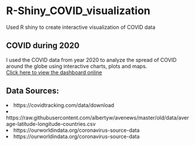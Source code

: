# R-Shiny_COVID_visualization
Used R shiny to create interactive visualization of COVID data

<h2> COVID during 2020</h2>
I used the COVID data from year 2020 to analyze the spread of COVID around the globe using interactive charts, plots and maps. </br>
 <a href="https://dsba-apps.shinyapps.io/FinalProject/"> Click here to view the dashboard online </a>

<h2> Data Sources: </h2>
<li>  https://covidtracking.com/data/download </li>
<li> https://raw.githubusercontent.com/albertyw/avenews/master/old/data/average-latitude-longitude-countries.csv </li>
<li> https://ourworldindata.org/coronavirus-source-data </li>
<li> https://ourworldindata.org/coronavirus-source-data </li>

